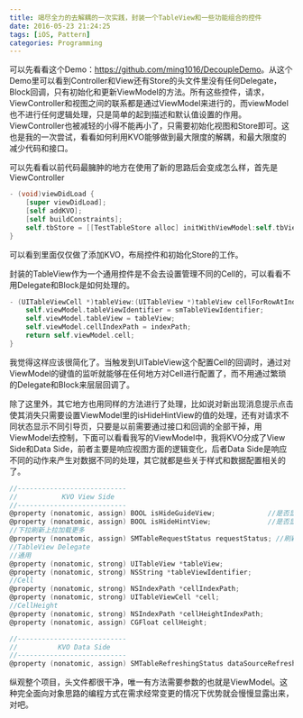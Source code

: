 ```yaml
---
title: 竭尽全力的去解耦的一次实践，封装一个TableView和一些功能组合的控件
date: 2016-05-23 21:24:25
tags: [iOS, Pattern]
categories: Programming
---
```

可以先看看这个Demo：<https://github.com/ming1016/DecoupleDemo>。从这个Demo里可以看到Controller和View还有Store的头文件里没有任何Delegate，Block回调，只有初始化和更新ViewModel的方法。所有这些控件，请求，ViewController和视图之间的联系都是通过ViewModel来进行的，而viewModel也不进行任何逻辑处理，只是简单的起到描述和默认值设置的作用。ViewController也被减轻的小得不能再小了，只需要初始化视图和Store即可。这也是我的一次尝试，看看如何利用KVO能够做到最大限度的解耦，和最大限度的减少代码和接口。

可以先看看以前代码最臃肿的地方在使用了新的思路后会变成怎么样，首先是ViewController
```objectivec
- (void)viewDidLoad {
    [super viewDidLoad];
    [self addKVO];
    [self buildConstraints];
    self.tbStore = [[TestTableStore alloc] initWithViewModel:self.tbView.viewModel];
}
```
可以看到里面仅仅做了添加KVO，布局控件和初始化Store的工作。

封装的TableView作为一个通用控件是不会去设置管理不同的Cell的，可以看看不用Delegate和Block是如何处理的。
```objectivec
- (UITableViewCell *)tableView:(UITableView *)tableView cellForRowAtIndexPath:(NSIndexPath *)indexPath {
    self.viewModel.tableViewIdentifier = smTableViewIdentifier;
    self.viewModel.tableView = tableView;
    self.viewModel.cellIndexPath = indexPath;
    return self.viewModel.cell;
}
```
我觉得这样应该很简化了。当触发到UITableView这个配置Cell的回调时，通过对ViewModel的键值的监听就能够在任何地方对Cell进行配置了，而不用通过繁琐的Delegate和Block来层层回调了。

除了这里外，其它地方也用同样的方法进行了处理，比如说对新出现消息提示点击使其消失只需要设置ViewModel里的isHideHintView的值的处理，还有对请求不同状态显示不同引导页，只要是以前需要通过接口和回调的全部干掉，用ViewModel去控制，下面可以看看我写的ViewModel中，我将KVO分成了View Side和Data Side，前者主要是响应视图方面的逻辑变化，后者Data Side是响应不同的动作来产生对数据不同的处理，其它就都是些关于样式和数据配置相关的了。
```objectivec
//---------------------------
//           KVO View Side
//---------------------------
@property (nonatomic, assign) BOOL isHideGuideView;             //是否显示guide view
@property (nonatomic, assign) BOOL isHideHintView;              //是否显示hint view
//下拉刷新上拉加载更多
@property (nonatomic, assign) SMTableRequestStatus requestStatus; //刷新状态
//TableView Delegate
//通用
@property (nonatomic, strong) UITableView *tableView;
@property (nonatomic, strong) NSString *tableViewIdentifier;
//Cell
@property (nonatomic, strong) NSIndexPath *cellIndexPath;
@property (nonatomic, strong) UITableViewCell *cell;
//CellHeight
@property (nonatomic, strong) NSIndexPath *cellHeightIndexPath;
@property (nonatomic, assign) CGFloat cellHeight;

//---------------------------
//          KVO Data Side
//---------------------------
@property (nonatomic, assign) SMTableRefreshingStatus dataSourceRefreshingStatus; //请求状态
```

纵观整个项目，头文件都很干净，唯一有方法需要参数的也就是ViewModel。这种完全面向对象思路的编程方式在需求经常变更的情况下优势就会慢慢显露出来，对吧。